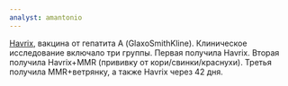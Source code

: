 ```yaml
---
analyst: amantonio
---
```


[Havrix](https://www.gsksource.com/pharma/content/dam/GlaxoSmithKline/US/en/Prescribing_Information/Havrix/pdf/HAVRIX.PDF), вакцина от гепатита А (GlaxoSmithKline). Клиническое исследование включало три группы. Первая получила Havrix. Вторая получила Havrix+MMR (прививку от кори/свинки/краснухи). Третья получила MMR+ветрянку, а также Havrix через 42 дня.
